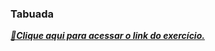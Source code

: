 ### Tabuada
<i><b>
<a href="https://tabuada-mvyjvzoqo-mrs-projects-50ce13f9.vercel.app/"> 🔗Clique aqui para acessar o link do exercício.